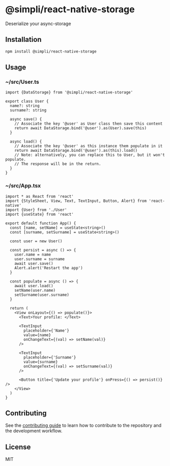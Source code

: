 # @simpli/react-native-storage

Deserialize your async-storage

## Installation

```sh
npm install @simpli/react-native-storage
```

## Usage

### ~/src/User.ts
```tsx
import {DataStorage} from '@simpli/react-native-storage'

export class User {
  name?: string
  surname?: string

  async save() {
    // Associate the key '@user' as User class then save this content
    return await DataStorage.bind('@user').as(User).save(this)
  }

  async load() {
    // Associate the key '@user' as this instance them populate in it
    return await DataStorage.bind('@user').as(this).load()
    // Note: alternatively, you can replace this to User, but it won't populate.
    // The response will be in the return.
  }
}
```

### ~/src/App.tsx
```tsx
import * as React from 'react'
import {StyleSheet, View, Text, TextInput, Button, Alert} from 'react-native'
import {User} from './User'
import {useState} from 'react'

export default function App() {
  const [name, setName] = useState<string>()
  const [surname, setSurname] = useState<string>()

  const user = new User()

  const persist = async () => {
    user.name = name
    user.surname = surname
    await user.save()
    Alert.alert('Restart the app')
  }

  const populate = async () => {
    await user.load()
    setName(user.name)
    setSurname(user.surname)
  }

  return (
    <View onLayout={() => populate()}>
      <Text>Your profile: </Text>

      <TextInput
        placeholder={'Name'}
        value={name}
        onChangeText={(val) => setName(val)}
      />

      <TextInput
        placeholder={'Surname'}
        value={surname}
        onChangeText={(val) => setSurname(val)}
      />

      <Button title={'Update your profile'} onPress={() => persist()} />
    </View>
  )
}
````

## Contributing

See the [contributing guide](CONTRIBUTING.md) to learn how to contribute to the repository and the development workflow.

## License

MIT
